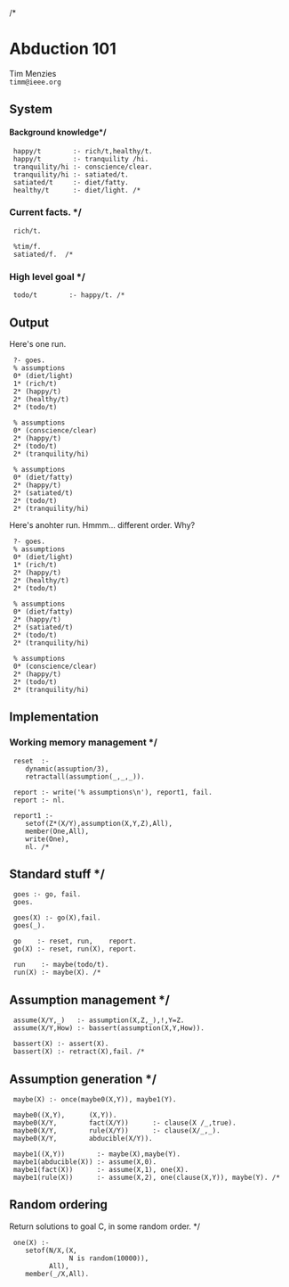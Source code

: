 /*

# Abduction 101    
Tim Menzies   
`timm@ieee.org`

## System

#### Background knowledge*/

     happy/t        :- rich/t,healthy/t.
     happy/t        :- tranquility /hi.
     tranquility/hi :- conscience/clear.
     tranquility/hi :- satiated/t.
     satiated/t     :- diet/fatty.
     healthy/t      :- diet/light. /*

###  Current facts. */

     rich/t.
 
     %tim/f.
     satiated/f.  /*

### High level goal */

     todo/t        :- happy/t. /*

## Output

Here's one run. 
 
     ?- goes.
     % assumptions
     0* (diet/light)
     1* (rich/t)
     2* (happy/t)
     2* (healthy/t)
     2* (todo/t)
     
     % assumptions
     0* (conscience/clear)
     2* (happy/t)
     2* (todo/t)
     2* (tranquility/hi)
     
     % assumptions
     0* (diet/fatty)
     2* (happy/t)
     2* (satiated/t)
     2* (todo/t)
     2* (tranquility/hi)

Here's anohter run. Hmmm... different order. Why?

     ?- goes.
     % assumptions
     0* (diet/light)
     1* (rich/t)
     2* (happy/t)
     2* (healthy/t)
     2* (todo/t)
     
     % assumptions
     0* (diet/fatty)
     2* (happy/t)
     2* (satiated/t)
     2* (todo/t)
     2* (tranquility/hi)
     
     % assumptions
     0* (conscience/clear)
     2* (happy/t)
     2* (todo/t)
     2* (tranquility/hi)
 
## Implementation

### Working memory management */
 
     reset  :-
     	dynamic(assuption/3),
     	retractall(assumption(_,_,_)).
     
     report :- write('% assumptions\n'), report1, fail.
     report :- nl.
     
     report1 :-
     	setof(Z*(X/Y),assumption(X,Y,Z),All),
     	member(One,All),
     	write(One),
     	nl. /*


## Standard stuff */
 
     goes :- go, fail.
     goes.
     
     goes(X) :- go(X),fail.
     goes(_).
     
     go    :- reset, run,    report.
     go(X) :- reset, run(X), report.
     
     run    :- maybe(todo/t).
     run(X) :- maybe(X). /*

## Assumption management */
 
     assume(X/Y,_)   :- assumption(X,Z,_),!,Y=Z.
     assume(X/Y,How) :- bassert(assumption(X,Y,How)).
     
     bassert(X) :- assert(X).
     bassert(X) :- retract(X),fail. /*

## Assumption generation */
 
     maybe(X) :- once(maybe0(X,Y)), maybe1(Y).
     
     maybe0((X,Y),      (X,Y)).
     maybe0(X/Y,        fact(X/Y))      :- clause(X /_,true).
     maybe0(X/Y,        rule(X/Y))      :- clause(X/_,_).
     maybe0(X/Y,        abducible(X/Y)).
     
     maybe1((X,Y))        :- maybe(X),maybe(Y).
     maybe1(abducible(X)) :- assume(X,0).
     maybe1(fact(X))      :- assume(X,1), one(X).
     maybe1(rule(X))      :- assume(X,2), one(clause(X,Y)), maybe(Y). /*

## Random ordering

Return solutions to goal C<X>, in some random order. */
 
     one(X) :-
     	setof(N/X,(X,
     	           N is random(10000)),
     	      All),
     	member(_/X,All).

